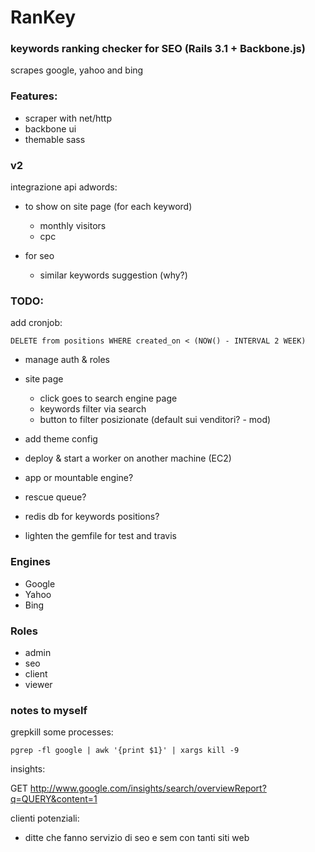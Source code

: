 # RanKey

### keywords ranking checker for SEO (Rails 3.1 + Backbone.js)

scrapes google, yahoo and bing 

### Features:

- scraper with net/http 
- backbone ui
- themable sass

### v2

integrazione api adwords:

- to show on site page (for each keyword)
  - monthly visitors 
  - cpc

- for seo
  - similar keywords suggestion (why?)

### TODO:

add cronjob:       

    DELETE from positions WHERE created_on < (NOW() - INTERVAL 2 WEEK)      


- manage auth & roles

- site page
  - click goes to search engine page
  - keywords filter via search
  - button to filter posizionate (default sui venditori? - mod)
- add theme config 
- deploy & start a worker on another machine (EC2) 
- app or mountable engine?
- rescue queue?
- redis db for keywords positions?

- lighten the gemfile for test and travis

### Engines

- Google
- Yahoo
- Bing

### Roles

- admin
- seo
- client
- viewer



### notes to myself

grepkill some processes:

    pgrep -fl google | awk '{print $1}' | xargs kill -9 
  


insights:

GET http://www.google.com/insights/search/overviewReport?q=QUERY&content=1


clienti potenziali:

- ditte che fanno servizio di seo e sem con tanti siti web 




